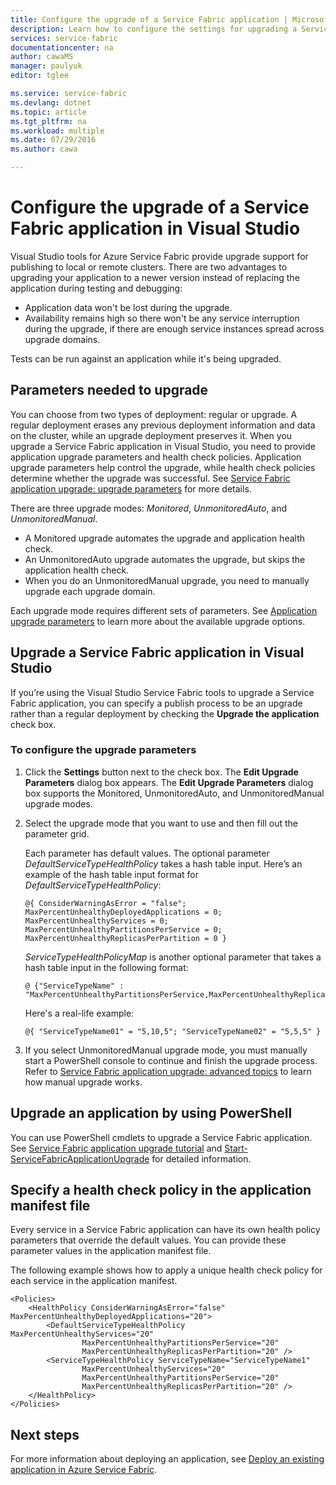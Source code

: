 ```yaml
---
title: Configure the upgrade of a Service Fabric application | Microsoft Azure
description: Learn how to configure the settings for upgrading a Service Fabric application by using Microsoft Visual Studio.
services: service-fabric
documentationcenter: na
author: cawaMS
manager: paulyuk
editor: tglee

ms.service: service-fabric
ms.devlang: dotnet
ms.topic: article
ms.tgt_pltfrm: na
ms.workload: multiple
ms.date: 07/29/2016
ms.author: cawa

---
```

# Configure the upgrade of a Service Fabric application in Visual Studio
Visual Studio tools for Azure Service Fabric provide upgrade support for publishing to local or remote clusters. There are two advantages to upgrading your application to a newer version instead of replacing the application during testing and debugging:

* Application data won't be lost during the upgrade.
* Availability remains high so there won't be any service interruption during the upgrade, if there are enough service instances spread across upgrade domains.

Tests can be run against an application while it's being upgraded.

## Parameters needed to upgrade
You can choose from two types of deployment: regular or upgrade. A regular deployment erases any previous deployment information and data on the cluster, while an upgrade deployment preserves it. When you upgrade a Service Fabric application in Visual Studio, you need to provide application upgrade parameters and health check policies. Application upgrade parameters help control the upgrade, while health check policies determine whether the upgrade was successful. See [Service Fabric application upgrade: upgrade parameters](service-fabric-application-upgrade-parameters.md) for more details.

There are three upgrade modes: *Monitored*, *UnmonitoredAuto*, and *UnmonitoredManual*.

* A Monitored upgrade automates the upgrade and application health check.
* An UnmonitoredAuto upgrade automates the upgrade, but skips the application health check.
* When you do an UnmonitoredManual upgrade, you need to manually upgrade each upgrade domain.

Each upgrade mode requires different sets of parameters. See [Application upgrade parameters](service-fabric-application-upgrade-parameters.md) to learn more about the available upgrade options.

## Upgrade a Service Fabric application in Visual Studio
If you’re using the Visual Studio Service Fabric tools to upgrade a Service Fabric application, you can specify a publish process to be an upgrade rather than a regular deployment by checking the **Upgrade the application** check box.

### To configure the upgrade parameters
1. Click the **Settings** button next to the check box. The **Edit Upgrade Parameters** dialog box appears. The **Edit Upgrade Parameters** dialog box supports the Monitored, UnmonitoredAuto, and UnmonitoredManual upgrade modes.
2. Select the upgrade mode that you want to use and then fill out the parameter grid.
   
    Each parameter has default values. The optional parameter *DefaultServiceTypeHealthPolicy* takes a hash table input. Here’s an example of the hash table input format for *DefaultServiceTypeHealthPolicy*:
   
    ```
    @{ ConsiderWarningAsError = "false"; MaxPercentUnhealthyDeployedApplications = 0; MaxPercentUnhealthyServices = 0; MaxPercentUnhealthyPartitionsPerService = 0; MaxPercentUnhealthyReplicasPerPartition = 0 }
    ```
   
    *ServiceTypeHealthPolicyMap* is another optional parameter that takes a hash table input in the following format:
   
    ```    
    @ {"ServiceTypeName" : "MaxPercentUnhealthyPartitionsPerService,MaxPercentUnhealthyReplicasPerPartition,MaxPercentUnhealthyServices"}
    ```
   
    Here's a real-life example:
   
    ```
    @{ "ServiceTypeName01" = "5,10,5"; "ServiceTypeName02" = "5,5,5" }
    ```
3. If you select UnmonitoredManual upgrade mode, you must manually start a PowerShell console to continue and finish the upgrade process. Refer to [Service Fabric application upgrade: advanced topics](service-fabric-application-upgrade-advanced.md) to learn how manual upgrade works.

## Upgrade an application by using PowerShell
You can use PowerShell cmdlets to upgrade a Service Fabric application. See [Service Fabric application upgrade tutorial](service-fabric-application-upgrade-tutorial.md) and [Start-ServiceFabricApplicationUpgrade](https://msdn.microsoft.com/library/mt125975.aspx) for detailed information.

## Specify a health check policy in the application manifest file
Every service in a Service Fabric application can have its own health policy parameters that override the default values. You can provide these parameter values in the application manifest file.

The following example shows how to apply a unique health check policy for each service in the application manifest.

```
<Policies>
    <HealthPolicy ConsiderWarningAsError="false" MaxPercentUnhealthyDeployedApplications="20">
        <DefaultServiceTypeHealthPolicy MaxPercentUnhealthyServices="20"               
                MaxPercentUnhealthyPartitionsPerService="20"
                MaxPercentUnhealthyReplicasPerPartition="20" />
        <ServiceTypeHealthPolicy ServiceTypeName="ServiceTypeName1"
                MaxPercentUnhealthyServices="20"
                MaxPercentUnhealthyPartitionsPerService="20"
                MaxPercentUnhealthyReplicasPerPartition="20" />      
    </HealthPolicy>
</Policies>
```
## Next steps
For more information about deploying an application, see [Deploy an existing application in Azure Service Fabric](service-fabric-deploy-existing-app.md).

